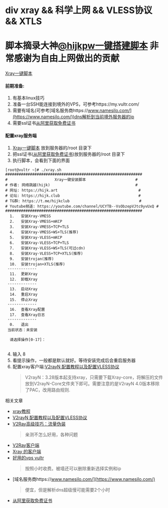 # div xray && 科学上网 && VLESS协议 && XTLS

# 脚本摘录大神[@hijkpw](https://github.com/hijkpw)[一键搭建脚本](https://github.com/hijkpw/scripts/tree/master) 非常感谢为自由上网做出的贡献

[Xray一键脚本](https://github.com/wangxudong123/xray/blob/main/xray.sh)

#### 前期准备:
1. 有基本linux技巧
2. 准备一台SSH能连接到境外的VPS，可参考https://my.vultr.com/
3. 需要有域名(可参考[域名服务商https://www.namesilo.com/](https://www.namesilo.com/))dns解析到当前境外服务器的ip
4. 需要ssl证书[从阿里获取免费证书](https://itlanyan.com/get-free-ssl-certificates-from-aliyun/)


#### 配置xray服务端
1. [Xray一键脚本](https://github.com/wangxudong123/xray/blob/main/xray.sh) 放到服务器的/root 目录下
2. 把ssl证书([从阿里获取免费证书](https://itlanyan.com/get-free-ssl-certificates-from-aliyun/))放到服务器的/root 目录下
3. 执行脚本，会看到下面的界面
  ```
  [root@vultr ~]# ./xray.sh 
  #############################################################
  #                     Xray一键安装脚本                      #
  # 作者: 网络跳越(hijk)                                      #
  # 网址: https://hijk.art                                    #
  # 论坛: https://hijk.club                                   #
  # TG群: https://t.me/hijkclub                               #
  # Youtube频道: https://youtube.com/channel/UCYTB--VsObzepVJtc9yvUxQ #
  #############################################################
    1.   安装Xray-VMESS
    2.   安装Xray-VMESS+mKCP
    3.   安装Xray-VMESS+TCP+TLS
    4.   安装Xray-VMESS+WS+TLS(推荐)
    5.   安装Xray-VLESS+mKCP
    6.   安装Xray-VLESS+TCP+TLS
    7.   安装Xray-VLESS+WS+TLS(可过cdn)
    8.   安装Xray-VLESS+TCP+XTLS(推荐)
    9.   安装trojan(推荐)
    10.  安装trojan+XTLS(推荐)
   -------------
    11.  更新Xray
    12.  卸载Xray
   -------------
    13.  启动Xray
    14.  重启Xray
    15.  停止Xray
   -------------
    16.  查看Xray配置
    17.  查看Xray日志
   -------------
    0.   退出
   当前状态：未安装

    请选择操作[0-17]：  
    
   ```
 4. 输入 8
 5. 看提示操作，一般都是默认就好。等待安装完成后会重启服务器 
 6. 配置xray客户端:[V2rayN 配置教程以及配置VLESS协议](https://v2xtls.org/v2rayn-4-12%e9%85%8d%e7%bd%ae%e6%95%99%e7%a8%8b/)
    > V2rayN：3.28版本起支持xray，只需要下载Xray-core，将解压的文件放到V2rayN-Core文件夹下即可。需要注意的是V2rayN 4.0版本移除了PAC，改用路由规则.

相关文章
- [xray教程](https://itlanyan.com/xray-tutorial/)
- [V2rayN 配置教程以及配置VLESS协议](https://v2xtls.org/v2rayn-4-12%e9%85%8d%e7%bd%ae%e6%95%99%e7%a8%8b/)
- [V2Ray高级技巧：流量伪装](https://itlanyan.com/v2ray-traffic-mask/#bnp_i_2)
  > 亲测不怎么好用，各种问题
- [V2Ray客户端](https://itlanyan.com/v2ray-clients-download/)
- [Xray 的客户端](https://www.jamesdailylife.com/xray_software)
- [好用的vps vultr](https://my.vultr.com/)
  > 按照小时收费。被墙还可以删除重新选择实例和ip
- [域名服务商https://www.namesilo.com/](https://www.namesilo.com/)
  > 便宜，但是解析dns超级慢可能需要2个小时
- [从阿里获取免费证书](https://itlanyan.com/get-free-ssl-certificates-from-aliyun/)
